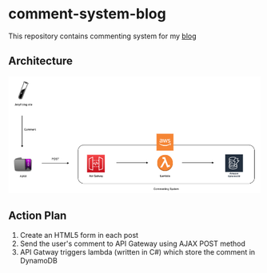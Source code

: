 # comment-system-blog
This repository contains commenting system for my [blog](https://blogs.roarcoder.dev)

## Architecture
<p align="center">
  <img src="/assets/images/architecture.png">
</p>

## Action Plan
1.  Create an HTML5 form in each post
2.  Send the user's comment to API Gateway using AJAX POST method
3.  API Gatway triggers lambda (written in C#) which store the comment in DynamoDB
